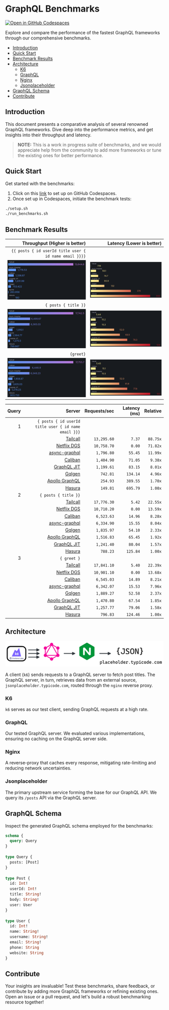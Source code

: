 # GraphQL Benchmarks <!-- omit from toc -->

[![Open in GitHub Codespaces](https://github.com/codespaces/badge.svg)](https://codespaces.new/tailcallhq/graphql-benchmarks)

Explore and compare the performance of the fastest GraphQL frameworks through our comprehensive benchmarks.

- [Introduction](#introduction)
- [Quick Start](#quick-start)
- [Benchmark Results](#benchmark-results)
- [Architecture](#architecture)
  - [K6](#k6)
  - [GraphQL](#graphql)
  - [Nginx](#nginx)
  - [Jsonplaceholder](#jsonplaceholder)
- [GraphQL Schema](#graphql-schema)
- [Contribute](#contribute)

[Tailcall]: https://github.com/tailcallhq/tailcall
[Gqlgen]: https://github.com/99designs/gqlgen
[Apollo GraphQL]: https://github.com/apollographql/apollo-server
[Netflix DGS]: https://github.com/netflix/dgs-framework
[Caliban]: https://github.com/ghostdogpr/caliban
[async-graphql]: https://github.com/async-graphql/async-graphql
[Hasura]: https://github.com/hasura/graphql-engine
[GraphQL JIT]: https://github.com/zalando-incubator/graphql-jit

## Introduction

This document presents a comparative analysis of several renowned GraphQL frameworks. Dive deep into the performance metrics, and get insights into their throughput and latency.

> **NOTE:** This is a work in progress suite of benchmarks, and we would appreciate help from the community to add more frameworks or tune the existing ones for better performance.

## Quick Start

Get started with the benchmarks:

1. Click on this [link](https://codespaces.new/tailcallhq/graphql-benchmarks) to set up on GitHub Codespaces.
2. Once set up in Codespaces, initiate the benchmark tests:

```bash
./setup.sh
./run_benchmarks.sh
```

## Benchmark Results

| Throughput (Higher is better) | Latency (Lower is better) | 
|-------:|--------:|
|  `{{ posts { id userId title user { id name email }}}}` |
| ![](assets/posts_users_req.png) | ![](assets/posts_users_latency.png) |
|  `{ posts { title }}` |
| ![](assets/posts_req.png) | ![](assets/posts_latency.png) |
|  `{greet}` |
| ![](assets/greet_req.png) | ![](assets/greet_latency.png) |

<!-- PERFORMANCE_RESULTS_START -->

| Query | Server | Requests/sec | Latency (ms) | Relative |
|-------:|--------:|--------------:|--------------:|---------:|
| 1 | `{ posts { id userId title user { id name email }}}` |
|| [Tailcall] | `13,295.60` | `7.37` | `88.75x` |
|| [Netflix DGS] | `10,758.70` | `0.00` | `71.82x` |
|| [async-graphql] | `1,796.80` | `55.45` | `11.99x` |
|| [Caliban] | `1,404.90` | `71.05` | `9.38x` |
|| [GraphQL JIT] | `1,199.61` | `83.15` | `8.01x` |
|| [Gqlgen] | `742.81` | `134.14` | `4.96x` |
|| [Apollo GraphQL] | `254.93` | `389.55` | `1.70x` |
|| [Hasura] | `149.81` | `695.79` | `1.00x` |
| 2 | `{ posts { title }}` |
|| [Tailcall] | `17,776.30` | `5.42` | `22.55x` |
|| [Netflix DGS] | `10,710.20` | `0.00` | `13.59x` |
|| [Caliban] | `6,523.63` | `14.96` | `8.28x` |
|| [async-graphql] | `6,334.90` | `15.55` | `8.04x` |
|| [Gqlgen] | `1,835.97` | `54.10` | `2.33x` |
|| [Apollo GraphQL] | `1,516.83` | `65.45` | `1.92x` |
|| [GraphQL JIT] | `1,241.40` | `80.04` | `1.57x` |
|| [Hasura] | `788.23` | `125.84` | `1.00x` |
| 3 | `{ greet }` |
|| [Tailcall] | `17,841.10` | `5.40` | `22.39x` |
|| [Netflix DGS] | `10,901.10` | `0.00` | `13.68x` |
|| [Caliban] | `6,545.03` | `14.89` | `8.21x` |
|| [async-graphql] | `6,342.07` | `15.53` | `7.96x` |
|| [Gqlgen] | `1,889.27` | `52.58` | `2.37x` |
|| [Apollo GraphQL] | `1,470.80` | `67.54` | `1.85x` |
|| [GraphQL JIT] | `1,257.77` | `79.06` | `1.58x` |
|| [Hasura] | `796.83` | `124.46` | `1.00x` |

<!-- PERFORMANCE_RESULTS_END -->

## Architecture

![Architecture Diagram](assets/architecture.png)

A client (`k6`) sends requests to a GraphQL server to fetch post titles. The GraphQL server, in turn, retrieves data from an external source, `jsonplaceholder.typicode.com`, routed through the `nginx` reverse proxy.

### K6

`k6` serves as our test client, sending GraphQL requests at a high rate.

### GraphQL

Our tested GraphQL server. We evaluated various implementations, ensuring no caching on the GraphQL server side.

### Nginx

A reverse-proxy that caches every response, mitigating rate-limiting and reducing network uncertainties.

### Jsonplaceholder

The primary upstream service forming the base for our GraphQL API. We query its `/posts` API via the GraphQL server.

## GraphQL Schema

Inspect the generated GraphQL schema employed for the benchmarks:

```graphql
schema {
  query: Query
}

type Query {
  posts: [Post]
}

type Post {
  id: Int!
  userId: Int!
  title: String!
  body: String!
  user: User
}

type User {
  id: Int!
  name: String!
  username: String!
  email: String!
  phone: String
  website: String
}
```

## Contribute

Your insights are invaluable! Test these benchmarks, share feedback, or contribute by adding more GraphQL frameworks or refining existing ones. Open an issue or a pull request, and let's build a robust benchmarking resource together!
